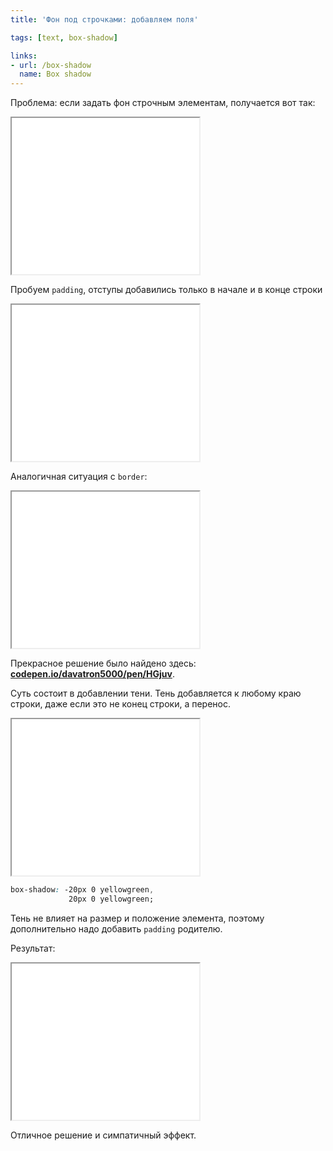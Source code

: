 ```yaml
---
title: 'Фон под строчками: добавляем поля'

tags: [text, box-shadow]

links:
- url: /box-shadow
  name: Box shadow
---
```


Проблема: если задать фон строчным элементам, получается вот так<!--more-->:

<iframe class="live-snippet" style="height: 250px" src="../assets/demo/fon-pod-strochkami-dobavlyaem-polya/demo_1.html?output"></iframe>

Пробуем <code>padding</code>, отступы добавились только в начале и в конце строки

<iframe class="live-snippet" style="height: 250px" src="../assets/demo/fon-pod-strochkami-dobavlyaem-polya/demo_2.html?output"></iframe>

Аналогичная ситуация с <code>border</code>:

<iframe class="live-snippet" style="height: 250px" src="../assets/demo/fon-pod-strochkami-dobavlyaem-polya/demo_3.html?output"></iframe>

Прекрасное решение было найдено здесь: <strong><a href="http://codepen.io/davatron5000/pen/HGjuv">codepen.io/davatron5000/pen/HGjuv</a></strong>.

Суть состоит в добавлении тени. Тень добавляется к любому краю строки, даже если это не конец строки, а перенос.

<iframe class="live-snippet" style="height: 250px" src="../assets/demo/fon-pod-strochkami-dobavlyaem-polya/demo_4.html?output"></iframe>


```css
box-shadow: -20px 0 yellowgreen,
             20px 0 yellowgreen;
```

Тень не влияет на размер и положение элемента, поэтому дополнительно надо добавить <code>padding</code> родителю.

Результат:

<iframe class="live-snippet" style="height: 250px" src="../assets/demo/fon-pod-strochkami-dobavlyaem-polya/demo_5.html?output"></iframe>

Отличное решение и симпатичный эффект.
